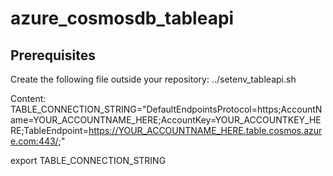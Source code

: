 # azure_cosmosdb_tableapi

## Prerequisites

Create the following file outside your repository: ../setenv_tableapi.sh

Content:
TABLE_CONNECTION_STRING="DefaultEndpointsProtocol=https;AccountName=YOUR_ACCOUNTNAME_HERE;AccountKey=YOUR_ACCOUNTKEY_HERE;TableEndpoint=https://YOUR_ACCOUNTNAME_HERE.table.cosmos.azure.com:443/;"

export TABLE_CONNECTION_STRING

